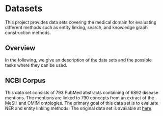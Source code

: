 # Datasets

This project provides data sets covering the medical domain for evaluating different methods such as entity linking, search, and knowledge graph construction methods.

## Overview

In the following, we give an description of the data sets and the possible tasks where they can be used.


## NCBI Corpus

This data set consists of 793 PubMed abstracts containing of 6892 disease mentions. The mentions are linked to 790 concepts 
from an extract of the MeSH and OMIM ontologies. The primary goal of this data set is to evaluate NER and entity linking
methods. The original data set is available at <a href='https://www.ncbi.nlm.nih.gov/CBBresearch/Dogan/DISEASE/'> here</a>.
